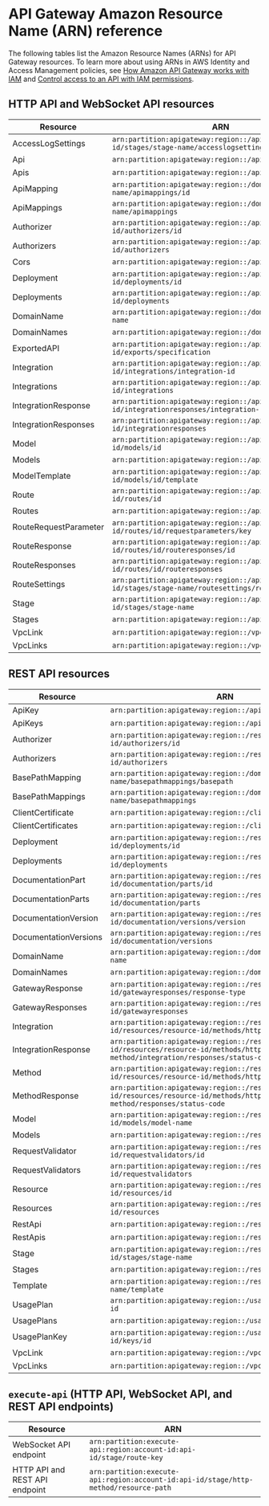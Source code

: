 # API Gateway Amazon Resource Name \(ARN\) reference<a name="arn-format-reference"></a>

The following tables list the Amazon Resource Names \(ARNs\) for API Gateway resources\. To learn more about using ARNs in AWS Identity and Access Management policies, see [How Amazon API Gateway works with IAM](security_iam_service-with-iam.md) and [Control access to an API with IAM permissions](permissions.md)\.

## HTTP API and WebSocket API resources<a name="apigateway-v2-arns"></a>


| Resource | ARN | 
| --- | --- | 
|  AccessLogSettings  |  `arn:partition:apigateway:region::/apis/api-id/stages/stage-name/accesslogsettings`  | 
|  Api  |  `arn:partition:apigateway:region::/apis/api-id`  | 
|  Apis  |  `arn:partition:apigateway:region::/apis`  | 
|  ApiMapping  |  `arn:partition:apigateway:region::/domainnames/domain-name/apimappings/id`  | 
|  ApiMappings  |  `arn:partition:apigateway:region::/domainnames/domain-name/apimappings`  | 
|  Authorizer  |  `arn:partition:apigateway:region::/apis/api-id/authorizers/id`  | 
|  Authorizers  |  `arn:partition:apigateway:region::/apis/api-id/authorizers`  | 
|  Cors  |  `arn:partition:apigateway:region::/apis/api-id/cors`  | 
|  Deployment  |  `arn:partition:apigateway:region::/apis/api-id/deployments/id`  | 
|  Deployments  |  `arn:partition:apigateway:region::/apis/api-id/deployments`  | 
|  DomainName  |  `arn:partition:apigateway:region::/domainnames/domain-name`  | 
|  DomainNames  |  `arn:partition:apigateway:region::/domainnames`  | 
|  ExportedAPI  |  `arn:partition:apigateway:region::/apis/api-id/exports/specification`  | 
|  Integration  |  `arn:partition:apigateway:region::/apis/api-id/integrations/integration-id`  | 
|  Integrations  |  `arn:partition:apigateway:region::/apis/api-id/integrations`  | 
|  IntegrationResponse  |  `arn:partition:apigateway:region::/apis/api-id/integrationresponses/integration-response`  | 
|  IntegrationResponses  |  `arn:partition:apigateway:region::/apis/api-id/integrationresponses`  | 
|  Model  |  `arn:partition:apigateway:region::/apis/api-id/models/id`  | 
|  Models  |  `arn:partition:apigateway:region::/apis/api-id/models`  | 
|  ModelTemplate  |  `arn:partition:apigateway:region::/apis/api-id/models/id/template`  | 
|  Route  |  `arn:partition:apigateway:region::/apis/api-id/routes/id`  | 
|  Routes  |  `arn:partition:apigateway:region::/apis/api-id/routes`  | 
|  RouteRequestParameter  |  `arn:partition:apigateway:region::/apis/api-id/routes/id/requestparameters/key`  | 
|  RouteResponse  |  `arn:partition:apigateway:region::/apis/api-id/routes/id/routeresponses/id`  | 
|  RouteResponses  |  `arn:partition:apigateway:region::/apis/api-id/routes/id/routeresponses`  | 
|  RouteSettings  |  `arn:partition:apigateway:region::/apis/api-id/stages/stage-name/routesettings/route-key`  | 
|  Stage  |  `arn:partition:apigateway:region::/apis/api-id/stages/stage-name`  | 
|  Stages  |  `arn:partition:apigateway:region::/apis/api-id/stages`  | 
|  VpcLink  |  `arn:partition:apigateway:region::/vpclinks/vpclink-id`  | 
|  VpcLinks  |  `arn:partition:apigateway:region::/vpclinks`  | 

## REST API resources<a name="apigateway-v1-arns"></a>


| Resource | ARN | 
| --- | --- | 
|  ApiKey  |  `arn:partition:apigateway:region::/apikeys/id`  | 
|  ApiKeys  |  `arn:partition:apigateway:region::/apikeys`  | 
|  Authorizer  |  `arn:partition:apigateway:region::/restapis/api-id/authorizers/id`  | 
|  Authorizers  |  `arn:partition:apigateway:region::/restapis/api-id/authorizers`  | 
|  BasePathMapping  |  `arn:partition:apigateway:region::/domainnames/domain-name/basepathmappings/basepath`  | 
|  BasePathMappings  |  `arn:partition:apigateway:region::/domainnames/domain-name/basepathmappings`  | 
|  ClientCertificate  |  `arn:partition:apigateway:region::/clientcertificates/id`  | 
|  ClientCertificates  |  `arn:partition:apigateway:region::/clientcertificates`  | 
|  Deployment  |  `arn:partition:apigateway:region::/restapis/api-id/deployments/id`  | 
|  Deployments  |  `arn:partition:apigateway:region::/restapis/api-id/deployments`  | 
|  DocumentationPart  |  `arn:partition:apigateway:region::/restapis/api-id/documentation/parts/id`  | 
|  DocumentationParts  |  `arn:partition:apigateway:region::/restapis/api-id/documentation/parts`  | 
|  DocumentationVersion  |  `arn:partition:apigateway:region::/restapis/api-id/documentation/versions/version`  | 
|  DocumentationVersions  |  `arn:partition:apigateway:region::/restapis/api-id/documentation/versions`  | 
|  DomainName  |  `arn:partition:apigateway:region::/domainnames/domain-name`  | 
|  DomainNames  |  `arn:partition:apigateway:region::/domainnames`  | 
|  GatewayResponse  |  `arn:partition:apigateway:region::/restapis/api-id/gatewayresponses/response-type`  | 
|  GatewayResponses  |  `arn:partition:apigateway:region::/restapis/api-id/gatewayresponses`  | 
|  Integration  |  `arn:partition:apigateway:region::/restapis/api-id/resources/resource-id/methods/http-method/integration`  | 
|  IntegrationResponse  |  `arn:partition:apigateway:region::/restapis/api-id/resources/resource-id/methods/http-method/integration/responses/status-code`  | 
|  Method  |  `arn:partition:apigateway:region::/restapis/api-id/resources/resource-id/methods/http-method`  | 
|  MethodResponse  |  `arn:partition:apigateway:region::/restapis/api-id/resources/resource-id/methods/http-method/responses/status-code`  | 
|  Model  |  `arn:partition:apigateway:region::/restapis/api-id/models/model-name`  | 
|  Models  |  `arn:partition:apigateway:region::/restapis/api-id/models`  | 
|  RequestValidator  |  `arn:partition:apigateway:region::/restapis/api-id/requestvalidators/id`  | 
|  RequestValidators  |  `arn:partition:apigateway:region::/restapis/api-id/requestvalidators`  | 
|  Resource  |  `arn:partition:apigateway:region::/restapis/api-id/resources/id`  | 
|  Resources  |  `arn:partition:apigateway:region::/restapis/api-id/resources`  | 
|  RestApi  |  `arn:partition:apigateway:region::/restapis/api-id`  | 
|  RestApis  |  `arn:partition:apigateway:region::/restapis`  | 
|  Stage  |  `arn:partition:apigateway:region::/restapis/api-id/stages/stage-name`  | 
|  Stages  |  `arn:partition:apigateway:region::/restapis/api-id/stages`  | 
|  Template  |  `arn:partition:apigateway:region::/restapis/models/model-name/template`  | 
|  UsagePlan  |  `arn:partition:apigateway:region::/usageplans/usageplan-id`  | 
|  UsagePlans  |  `arn:partition:apigateway:region::/usageplans`  | 
|  UsagePlanKey  |  `arn:partition:apigateway:region::/usageplans/usageplan-id/keys/id`  | 
|  VpcLink  |  `arn:partition:apigateway:region::/vpclinks/vpclink-id`  | 
|  VpcLinks  |  `arn:partition:apigateway:region::/vpclinks`  | 

## `execute-api` \(HTTP API, WebSocket API, and REST API endpoints\)<a name="apigateway-execute-api-arns"></a>


| Resource | ARN | 
| --- | --- | 
|  WebSocket API endpoint  |  `arn:partition:execute-api:region:account-id:api-id/stage/route-key`  | 
|  HTTP API and REST API endpoint  |  `arn:partition:execute-api:region:account-id:api-id/stage/http-method/resource-path`  | 